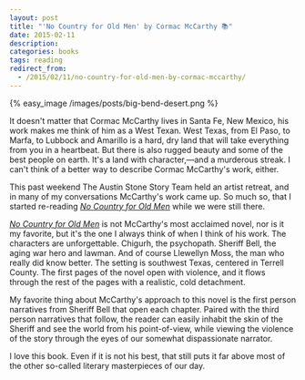 ```yaml
---
layout: post
title: "'No Country for Old Men' by Cormac McCarthy 📚"
date: 2015-02-11
description:
categories: books
tags: reading
redirect_from:
  - /2015/02/11/no-country-for-old-men-by-cormac-mccarthy/
---
```

{% easy_image /images/posts/big-bend-desert.png %}

It doesn't matter that Cormac McCarthy lives in Santa Fe, New Mexico, his work makes me think of him as a West Texan. West Texas, from El Paso, to Marfa, to Lubbock and Amarillo is a hard, dry land that will take everything from you in a heartbeat. But there is also rugged beauty and some of the best people on earth. It's a land with character,—and a murderous streak. I can't think of a better way to describe Cormac McCarthy's work, either.

This past weekend The Austin Stone Story Team held an artist retreat, and in many of my conversations McCarthy's work came up. So much so, that I started re-reading <a href="http://www.amazon.com/gp/product/0307387135/ref=as_li_tl?ie=UTF8&amp;camp=1789&amp;creative=390957&amp;creativeASIN=0307387135&amp;linkCode=as2&amp;tag=blundin-20&amp;linkId=D7LAZQB3ZY42K4ZF"><em>No Country for Old Men</em></a> while we were still there.

<a href="http://www.amazon.com/gp/product/0307387135/ref=as_li_tl?ie=UTF8&amp;camp=1789&amp;creative=390957&amp;creativeASIN=0307387135&amp;linkCode=as2&amp;tag=blundin-20&amp;linkId=D7LAZQB3ZY42K4ZF"><em>No Country for Old Men</em></a> is not McCarthy's most acclaimed novel, nor is it my favorite, but it's the one I always think of when I think of his work. The characters are unforgettable. Chigurh, the psychopath. Sheriff Bell, the aging war hero and lawman. And of course Llewellyn Moss, the man who really did know better. The setting is southwest Texas, centered in Terrell County. The first pages of the novel open with violence, and it flows through the rest of the pages with a realistic, cold detachment.

My favorite thing about McCarthy's approach to this novel is the first person narratives from Sheriff Bell that open each chapter. Paired with the third person narratives that follow, the reader can easily inhabit the skin of the Sheriff and see the world from his point-of-view, while viewing the violence of the story through the eyes of our somewhat dispassionate narrator.

I love this book. Even if it is not his best, that still puts it far above most of the other so-called literary masterpieces of our day.
